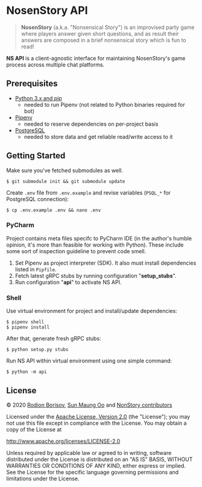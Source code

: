 # NosenStory API

> **NosenStory** (a.k.a. "Nonsensical Story") is an improvised party game where players answer given short questions, and as result their answers are composed in a brief nonsensical story which is fun to read!

**NS API** is a client-agnostic interface for maintaining NosenStory's game process across multiple chat platforms.

## Prerequisites

- [Python 3.x and pip](https://docs.python-guide.org/starting/installation/)
  * needed to run Pipenv (not related to Python binaries required for bot)
- [Pipenv](https://pipenv-fork.readthedocs.io/en/latest/install.html)
  * needed to reserve dependencies on per-project basis
- [PostgreSQL](https://www.postgresql.org/)
  * needed to store data and get reliable read/write access to it

## Getting Started

Make sure you've fetched submodules as well.
```
$ git submodule init && git submodule update
```

Create `.env` file from `.env.example` and revise variables (`PSQL_*` for PostgreSQL connection):
```
$ cp .env.example .env && nano .env
```

### PyCharm

Project contains meta files specifc to PyCharm IDE (in the author's humble opinion, it's more than feasible for working with Python). These include some sort of inspection guideline to prevent code smell.

1. Set Pipenv as project interpreter (SDK). It also must install dependencies listed in `Pipfile`.
2. Fetch latest gRPC stubs by running configuration "**setup_stubs**".
3. Run configuration "**api**" to activate NS API.

### Shell

Use virtual environment for project and install/update dependencies:
```
$ pipenv shell
$ pipenv install
```

After that, generate fresh gRPC stubs:
```
$ python setup.py stubs
```

Run NS API within virtual environment using one simple command:
```
$ python -m api
```

## License

© 2020 [Rodion Borisov](https://github.com/vintprox), [Sun Maung Oo](https://github.com/SunMaungOo) and [NonStory contributors](https://github.com/nonstory/nonstory/graphs/contributors)

Licensed under the [Apache License, Version 2.0](./LICENSE) (the "License");
you may not use this file except in compliance with the License.
You may obtain a copy of the License at

  http://www.apache.org/licenses/LICENSE-2.0

Unless required by applicable law or agreed to in writing, software
distributed under the License is distributed on an "AS IS" BASIS,
WITHOUT WARRANTIES OR CONDITIONS OF ANY KIND, either express or implied.
See the License for the specific language governing permissions and
limitations under the License.
